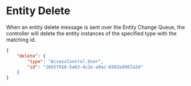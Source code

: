 # Entity Delete

When an entity delete message is sent over the Entity Change Queue, the
controller will delete the entity instances of the specified type with the
matching id.

````json
{
    "delete": {
        "type": "AccessControl.User",
        "id": "26b57916-5a63-4c2e-a9ac-6502ed567a2d"
    }
}
````